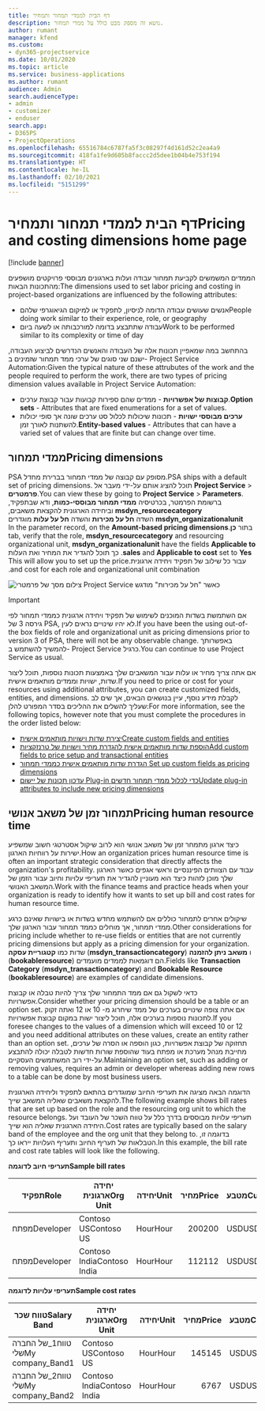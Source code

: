 ```yaml
---
title: דף הבית לממדי תמחור ותמחיר
description: נושא זה מספק מבט כולל על ממדי תמחור.
author: rumant
manager: kfend
ms.custom:
- dyn365-projectservice
ms.date: 10/01/2020
ms.topic: article
ms.service: business-applications
ms.author: rumant
audience: Admin
search.audienceType:
- admin
- customizer
- enduser
search.app:
- D365PS
- ProjectOperations
ms.openlocfilehash: 65516784c6787fa5f3c08297f4d161d52c2ea4a9
ms.sourcegitcommit: 418fa1fe9d605b8faccc2d5dee1b04b4e753f194
ms.translationtype: HT
ms.contentlocale: he-IL
ms.lasthandoff: 02/10/2021
ms.locfileid: "5151299"
---
```

# <a name="pricing-and-costing-dimensions-home-page"></a><span data-ttu-id="87881-103">דף הבית לממדי תמחור ותמחיר</span><span class="sxs-lookup"><span data-stu-id="87881-103">Pricing and costing dimensions home page</span></span>

[!include [banner](../includes/psa-now-project-operations.md)]

<span data-ttu-id="87881-104">הממדים המשמשים לקביעת תמחור עבודה ועלות בארגונים מבוססי פרויקטים מושפעים מהתכונות הבאות:</span><span class="sxs-lookup"><span data-stu-id="87881-104">The dimensions used to set labor pricing and costing in project-based organizations are influenced by the following attributes:</span></span>

- <span data-ttu-id="87881-105">אנשים שעושים עבודה הדומה לניסיון, לתפקיד או למיקום הגיאוגרפי שלהם</span><span class="sxs-lookup"><span data-stu-id="87881-105">People doing work similar to their experience, role, or geography</span></span>
- <span data-ttu-id="87881-106">עבודה שתתבצע בדומה למורכבותה או לשעה ביום</span><span class="sxs-lookup"><span data-stu-id="87881-106">Work to be performed similar to its complexity or time of day</span></span>

<span data-ttu-id="87881-107">בהתחשב במה שמאפיין תכונות אלה של העבודה והאנשים הנדרשים לביצוע העבודה, ישנם שני סוגים של ערכי ממד תמחור שזמינים ב- Project Service Automation:</span><span class="sxs-lookup"><span data-stu-id="87881-107">Given the typical nature of these attrubutes of the work and the people required to perform the work, there are two types of pricing dimension values available in Project Service Automation:</span></span> 

- <span data-ttu-id="87881-108">**קבוצות של אפשרויות** - ממדים שהם ספירות קבועות עבור קבוצת ערכים.</span><span class="sxs-lookup"><span data-stu-id="87881-108">**Option sets** - Attributes that are fixed enumerations for a set of values.</span></span>
- <span data-ttu-id="87881-109">**ערכים מבוססי ישויות** - תכונות שיכולות לכלול סט ערכים שונה אך סופי יכולות להשתנות לאורך זמן.</span><span class="sxs-lookup"><span data-stu-id="87881-109">**Entity-based values** - Attributes that can have a varied set of values that are finite but can change over time.</span></span>

## <a name="pricing-dimensions"></a><span data-ttu-id="87881-110">ממדי תמחור</span><span class="sxs-lookup"><span data-stu-id="87881-110">Pricing dimensions</span></span>

<span data-ttu-id="87881-111">PSA מסופק עם קבוצה של ממדי תמחור בברירת מחדל.</span><span class="sxs-lookup"><span data-stu-id="87881-111">PSA ships with a default set of pricing dimensions.</span></span> <span data-ttu-id="87881-112">תוכל להציג אותם על-ידי מעבר אל **Project Service** > **פרמטרים**.</span><span class="sxs-lookup"><span data-stu-id="87881-112">You can view these by going to **Project Service** > **Parameters**.</span></span> <span data-ttu-id="87881-113">ברשומת הפרמטר, בכרטיסיה **‬‏‫ממדי תמחור מבוססי-כמות**, ודא שבתפקיד, **msdyn_resourcecategory** וביחידה הארגונית להקצאת משאבים, **msdyn_organizationalunit** השדה **‏‫חל על מכירות‬** והשדה **‏‫חל על עלות‬** מוגדרים בתור **כן**.</span><span class="sxs-lookup"><span data-stu-id="87881-113">In the parameter record, on the **Amount-based pricing dimensions** tab, verify that the role, **msdyn_resourcecategory** and resourcing organizational unit, **msdyn_organizationalunit** have the fields **Applicable to sales** and **Applicable to cost** set to **Yes**.</span></span> <span data-ttu-id="87881-114">כך תוכל להגדיר את המחיר ואת העלות עבור כל שילוב של תפקיד ויחידה ארגונית.</span><span class="sxs-lookup"><span data-stu-id="87881-114">This will allow you to set up the price and cost for each role and organizational unit combination.</span></span>

![צילום מסך של פרמטרי Project Service כאשר "חל על מכירות" מודגש](media/PS-OOB-parameters.png)

> [!IMPORTANT]
> <span data-ttu-id="87881-116">אם השתמשת בשדות המוכנים לשימוש של תפקיד ויחידה ארגונית כממדי תמחור לפי גירסה 3 של PSA, לא יהיו שינויים נראים לעין.</span><span class="sxs-lookup"><span data-stu-id="87881-116">If you have been the using out-of-the box fields of role and organizational unit as pricing dimensions prior to version 3 of PSA, there will not be any observable change.</span></span> <span data-ttu-id="87881-117">באפשרותך להמשיך להשתמש ב- Project Service כרגיל.</span><span class="sxs-lookup"><span data-stu-id="87881-117">You can continue to use Project Service as usual.</span></span> 

<span data-ttu-id="87881-118">אם אתה צריך מחיר או עלות עבור המשאבים שלך באמצעות תכונות נוספות, תוכל ליצור שדות, ישויות וממדים מותאמים אישית.</span><span class="sxs-lookup"><span data-stu-id="87881-118">If you need to price or cost for your resources using additional attributes, you can create customized fields, entities, and dimensions.</span></span> <span data-ttu-id="87881-119">לקבלת מידע נוסף, עיין בנושאים הבאים, אך שים לב שעליך להשלים את ההליכים בסדר המפורט להלן:</span><span class="sxs-lookup"><span data-stu-id="87881-119">For more information, see the following topics, however note that you must complete the procedures in the order listed below:</span></span>

- [<span data-ttu-id="87881-120">יצירת שדות וישויות מותאמים אישית</span><span class="sxs-lookup"><span data-stu-id="87881-120">Create custom fields and entities</span></span>](create-custom-fields-entities.md)
- [<span data-ttu-id="87881-121">הוספת שדות מותאמים אישית להגדרת מחיר וישויות של טרנזקציות</span><span class="sxs-lookup"><span data-stu-id="87881-121">Add custom fields to price setup and transactional entities</span></span>](field-references.md)
- [<span data-ttu-id="87881-122">הגדרת שדות מותאמים אישית כממדי תמחור </span><span class="sxs-lookup"><span data-stu-id="87881-122">Set up custom fields as pricing dimensions</span></span>](set-up-pricing-dimensions.md)
- [<span data-ttu-id="87881-123">עדכון תכונות של יישום Plug-in כדי לכלול ממדי תמחור חדשים</span><span class="sxs-lookup"><span data-stu-id="87881-123">Update plug-in attributes to include new pricing dimensions</span></span>](update-plug-in-attributes.md)

## <a name="pricing-human-resource-time"></a><span data-ttu-id="87881-124">תמחור זמן של משאב אנושי</span><span class="sxs-lookup"><span data-stu-id="87881-124">Pricing human resource time</span></span>
<span data-ttu-id="87881-125">כיצד ארגון מתמחר זמן של משאב אנושי הוא לרוב שיקול אסטרטגי חשוב שמשפיע ישירות על רווחיות הארגון.</span><span class="sxs-lookup"><span data-stu-id="87881-125">How an organization prices human resource time is often an important strategic consideration that directly affects the organization's profitability.</span></span> <span data-ttu-id="87881-126">עבוד עם הצוותים הפיננסיים וראשי אגפים כאשר הארגון שלך מוכן לזהות כיצד הוא מעוניין להגדיר את תעריפי עלויות וחיוב עבור הזמן של המשאב האנושי.</span><span class="sxs-lookup"><span data-stu-id="87881-126">Work with the finance teams and practice heads when your organization is ready to identify how it wants to set up bill and cost rates for human resource time.</span></span>

<span data-ttu-id="87881-127">שיקולים אחרים לתמחור כוללים אם להשתמש מחדש בשדות או בישויות שאינם כרגע ממדי תמחור, אך מוחלים כממד תמחור עבור הארגון שלך.</span><span class="sxs-lookup"><span data-stu-id="87881-127">Other considerations for pricing include whether to re-use fields or entities that are not currently pricing dimensions but apply as a pricing dimension for your organization.</span></span> <span data-ttu-id="87881-128">שדות כמו **קטגוריית עסקה** (**msdyn_transactioncategory**) ו **משאב ניתן להזמנה** (**bookableresource**) הם דוגמאות לממדים מועמדים.</span><span class="sxs-lookup"><span data-stu-id="87881-128">Fields like **Transaction Category** (**msdyn_transactioncategory**) and **Bookable Resource** (**bookableresource**) are examples of candidate dimensions.</span></span> 

<span data-ttu-id="87881-129">כדאי לשקול גם אם ממד התמחור שלך צריך להיות טבלה או קבוצת אפשרויות.</span><span class="sxs-lookup"><span data-stu-id="87881-129">Consider whether your pricing dimension should be a table or an option set.</span></span> <span data-ttu-id="87881-130">אם אתה צופה שינויים בערכים של ממד שיחרוג מ- 10 או 12 ואתה זקוק לתכונות נוספות בערכים אלה, תוכל ליצור ישות במקום קבוצת אפשרויות.</span><span class="sxs-lookup"><span data-stu-id="87881-130">If you foresee changes to the values of a dimension which will exceed 10 or 12 and you need additional attributes on these values, create an entity rather than an option set.</span></span> <span data-ttu-id="87881-131">תחזוקה של קבוצת אפשרויות, כגון הוספה או הסרה של ערכים, מחייבת מנהל מערכת או מפתח בעוד שהוספת שורות חדשות לטבלה יכולה להתבצע על-ידי רוב המשתמשים העסקיים.</span><span class="sxs-lookup"><span data-stu-id="87881-131">Maintaining an option set, such as adding or removing values, requires an admin or developer whereas adding new rows to a table can be done by most business users.</span></span>

<span data-ttu-id="87881-132">הדוגמה הבאה מציגה את תעריפי החיוב שמוגדרים בהתאם לתפקיד וליחידה הארגונית להקצאת משאבים שאליה המשאב שייך.</span><span class="sxs-lookup"><span data-stu-id="87881-132">The following example shows bill rates that are set up based on the role and the resourcing org unit to which the resource belongs.</span></span> <span data-ttu-id="87881-133">תעריפי עלויות מבוססים בדרך כלל על טווח השכר של העובד ועל היחידה הארגונית שאליה הוא שייך.</span><span class="sxs-lookup"><span data-stu-id="87881-133">Cost rates are typically based on the salary band of the employee and the org unit that they belong to.</span></span> <span data-ttu-id="87881-134">בדוגמה זו, הטבלאות של תעריף החיוב ותעריף העלויות ייראו כך.</span><span class="sxs-lookup"><span data-stu-id="87881-134">In this example, the bill rate and cost rate tables will look like the following.</span></span>

<span data-ttu-id="87881-135">**תעריפי חיוב לדוגמה**</span><span class="sxs-lookup"><span data-stu-id="87881-135">**Sample bill rates**</span></span>

| <span data-ttu-id="87881-136">תפקיד</span><span class="sxs-lookup"><span data-stu-id="87881-136">Role</span></span>        | <span data-ttu-id="87881-137">יחידה ארגונית</span><span class="sxs-lookup"><span data-stu-id="87881-137">Org Unit</span></span>    |<span data-ttu-id="87881-138">יחידה</span><span class="sxs-lookup"><span data-stu-id="87881-138">Unit</span></span>      |<span data-ttu-id="87881-139">מחיר</span><span class="sxs-lookup"><span data-stu-id="87881-139">Price</span></span>      |<span data-ttu-id="87881-140">מטבע</span><span class="sxs-lookup"><span data-stu-id="87881-140">Currency</span></span>  |
| ------------|-------------|----------|----------:|----------|
| <span data-ttu-id="87881-141">מפתח</span><span class="sxs-lookup"><span data-stu-id="87881-141">Developer</span></span>   | <span data-ttu-id="87881-142">Contoso US</span><span class="sxs-lookup"><span data-stu-id="87881-142">Contoso US</span></span>  |<span data-ttu-id="87881-143">Hour</span><span class="sxs-lookup"><span data-stu-id="87881-143">Hour</span></span> | <span data-ttu-id="87881-144">200</span><span class="sxs-lookup"><span data-stu-id="87881-144">200</span></span>|<span data-ttu-id="87881-145">USD</span><span class="sxs-lookup"><span data-stu-id="87881-145">USD</span></span>     |
| <span data-ttu-id="87881-146">מפתח</span><span class="sxs-lookup"><span data-stu-id="87881-146">Developer</span></span>   | <span data-ttu-id="87881-147">Contoso India</span><span class="sxs-lookup"><span data-stu-id="87881-147">Contoso India</span></span> |<span data-ttu-id="87881-148">Hour</span><span class="sxs-lookup"><span data-stu-id="87881-148">Hour</span></span>|   <span data-ttu-id="87881-149">112</span><span class="sxs-lookup"><span data-stu-id="87881-149">112</span></span>|<span data-ttu-id="87881-150">USD</span><span class="sxs-lookup"><span data-stu-id="87881-150">USD</span></span>     |


<span data-ttu-id="87881-151">**תעריפי עלויות לדוגמה**</span><span class="sxs-lookup"><span data-stu-id="87881-151">**Sample cost rates**</span></span>

| <span data-ttu-id="87881-152">טווח שכר</span><span class="sxs-lookup"><span data-stu-id="87881-152">Salary Band</span></span>     | <span data-ttu-id="87881-153">יחידה ארגונית</span><span class="sxs-lookup"><span data-stu-id="87881-153">Org Unit</span></span>    |<span data-ttu-id="87881-154">יחידה</span><span class="sxs-lookup"><span data-stu-id="87881-154">Unit</span></span>      |<span data-ttu-id="87881-155">מחיר</span><span class="sxs-lookup"><span data-stu-id="87881-155">Price</span></span>      |<span data-ttu-id="87881-156">מטבע</span><span class="sxs-lookup"><span data-stu-id="87881-156">Currency</span></span>  |
| ----------------|-------------|----------|----------:|----------|
| <span data-ttu-id="87881-157">טווח1_של החברה שלי</span><span class="sxs-lookup"><span data-stu-id="87881-157">My company_Band1</span></span> | <span data-ttu-id="87881-158">Contoso US</span><span class="sxs-lookup"><span data-stu-id="87881-158">Contoso US</span></span>  |<span data-ttu-id="87881-159">Hour</span><span class="sxs-lookup"><span data-stu-id="87881-159">Hour</span></span> | <span data-ttu-id="87881-160">145</span><span class="sxs-lookup"><span data-stu-id="87881-160">145</span></span>|<span data-ttu-id="87881-161">USD</span><span class="sxs-lookup"><span data-stu-id="87881-161">USD</span></span>     |
| <span data-ttu-id="87881-162">טווח2_של החברה שלי</span><span class="sxs-lookup"><span data-stu-id="87881-162">My company_Band2</span></span> | <span data-ttu-id="87881-163">Contoso India</span><span class="sxs-lookup"><span data-stu-id="87881-163">Contoso India</span></span> |<span data-ttu-id="87881-164">Hour</span><span class="sxs-lookup"><span data-stu-id="87881-164">Hour</span></span>|   <span data-ttu-id="87881-165">67</span><span class="sxs-lookup"><span data-stu-id="87881-165">67</span></span>|<span data-ttu-id="87881-166">USD</span><span class="sxs-lookup"><span data-stu-id="87881-166">USD</span></span>     |

